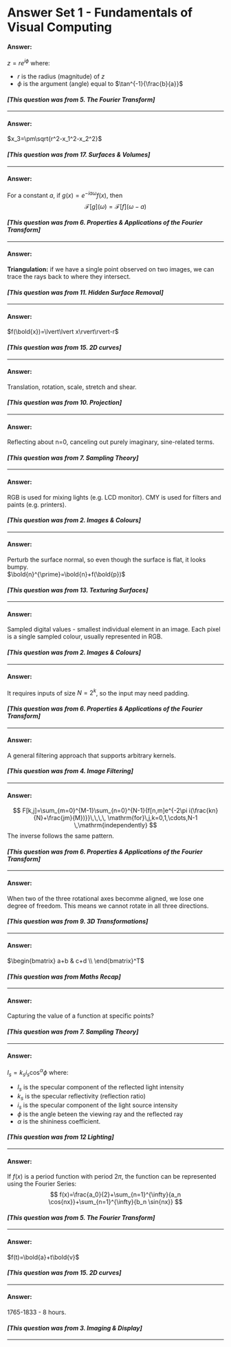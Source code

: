 # Answer Set 1 - Fundamentals of Visual Computing
#### Answer:
$z=re^{i\phi}$ where:
- $r$ is the radius (magnitude) of $z$
- $\phi$ is the argument (angle) equal to $\tan^{-1}{\frac{b}{a}}$

#### *[This question was from 5. The Fourier Transform]*
<hr>

#### Answer:
$x_3=\pm\sqrt{r^2-x_1^2-x_2^2}$

#### *[This question was from 17. Surfaces & Volumes]*
<hr>

#### Answer:
For a constant $a$, if $g(x)=e^{-ia\omega}f(x)$, then
$$
\mathcal{F}[g](\omega)=\mathcal{F}[f](\omega-a)
$$

#### *[This question was from 6. Properties & Applications of the Fourier Transform]*
<hr>

#### Answer:
**Triangulation:** if we have a single point observed on two images, we can trace the rays back to where they intersect.

#### *[This question was from 11. Hidden Surface Removal]*
<hr>

#### Answer:
$f(\bold{x})=\lvert\lvert x\rvert\rvert-r$

#### *[This question was from 15. 2D curves]*
<hr>

#### Answer:
Translation, rotation, scale, stretch and shear.

#### *[This question was from 10. Projection]*
<hr>

#### Answer:
Reflecting about n=0, canceling out purely imaginary, sine-related terms.

#### *[This question was from 7. Sampling Theory]*
<hr>

#### Answer:
RGB is used for mixing lights (e.g. LCD monitor). CMY is used for filters and paints (e.g. printers).

#### *[This question was from 2. Images & Colours]*
<hr>

#### Answer:
Perturb the surface normal, so even though the surface is flat, it looks bumpy.<br>
$\bold{n}^{\prime}=\bold{n}+f(\bold{p})$

#### *[This question was from 13. Texturing Surfaces]*
<hr>

#### Answer:
Sampled digital values - smallest individual element in an image. Each pixel is a single sampled colour, usually represented in RGB.

#### *[This question was from 2. Images & Colours]*
<hr>

#### Answer:
It requires inputs of size $N=2^k$, so the input may need padding.

#### *[This question was from 6. Properties & Applications of the Fourier Transform]*
<hr>

#### Answer:
A general filtering approach that supports arbitrary kernels.

#### *[This question was from 4. Image Filtering]*
<hr>

#### Answer:
$$
F[k,j]=\sum_{m=0}^{M-1}\sum_{n=0}^{N-1}{f[n,m]e^{-2\pi i(\frac{kn}{N}+\frac{jm}{M})}}\,\,\,\, \mathrm{for}\,j,k=0,1,\cdots,N-1 \,\mathrm{independently}
$$
The inverse follows the same pattern.

#### *[This question was from 6. Properties & Applications of the Fourier Transform]*
<hr>

#### Answer:
When two of the three rotational axes becomme aligned, we lose one degree of freedom. This means we cannot rotate in all three directions.

#### *[This question was from 9. 3D Transformations]*
<hr>

#### Answer:
$\begin{bmatrix}
a+b & c+d \\
\end{bmatrix}^T$

#### *[This question was from Maths Recap]*
<hr>

#### Answer:
Capturing the value of a function at specific points?

#### *[This question was from 7. Sampling Theory]*
<hr>

#### Answer:
$I_s=k_s i_s\cos^{\alpha}\phi$
where:
- $I_s$ is the specular component of the reflected light intensity
- $k_s$ is the specular reflectivity (reflection ratio)
- $i_s$ is the specular component of the light source intensity
- $\phi$ is the angle beteen the viewing ray and the reflected ray
- $\alpha$ is the shininess coefficient.

#### *[This question was from 12 Lighting]*
<hr>

#### Answer:
If $f(x)$ is a period function with period $2\pi$, the function can be represented using the Fourier Series:
$$
f(x)=\frac{a_0}{2}+\sum_{n=1}^{\infty}{a_n \cos{nx}}+\sum_{n=1}^{\infty}{b_n \sin{nx}}
$$

#### *[This question was from 5. The Fourier Transform]*
<hr>

#### Answer:
$f(t)=\bold{a}+t\bold{v}$

#### *[This question was from 15. 2D curves]*
<hr>

#### Answer:
1765-1833 - 8 hours. 

#### *[This question was from 3. Imaging & Display]*
<hr>

